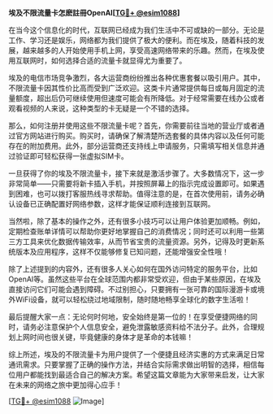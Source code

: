 **埃及不限流量卡怎麽註冊OpenAI[[TG💪+ @esim1088](https://t.me/s/esim1088)]**

在当今这个信息化的时代，互联网已经成为我们生活中不可或缺的一部分。无论是工作、学习还是娱乐，网络都为我们提供了极大的便利。而在埃及，随着科技的发展，越来越多的人开始使用手机上网，享受高速网络带来的乐趣。然而，在埃及使用互联网时，如何选择合适的流量卡就显得尤为重要了。

埃及的电信市场竞争激烈，各大运营商纷纷推出各种优惠套餐以吸引用户。其中，不限流量卡因其性价比高而受到广泛欢迎。这类卡片通常提供每日或每月固定的流量额度，超出后仍可继续使用但速度可能会有所降低。对于经常需要在线办公或者观看视频的人来说，这种类型的卡无疑是一个不错的选择。

那么，如何注册并使用这些不限流量卡呢？首先，你需要前往当地的营业厅或者通过官方网站进行购买。购买时，请确保了解清楚所选套餐的具体内容以及任何可能存在的附加费用。此外，部分运营商还支持线上申请服务，只需填写相关信息并通过验证即可轻松获得一张虚拟SIM卡。

一旦获得了你的埃及不限流量卡，接下来就是激活步骤了。大多数情况下，这一步非常简单——只需要将新卡插入手机，并按照屏幕上的指示完成设置即可。如果遇到困难，也可以拨打客服热线寻求帮助。值得注意的是，在首次使用前，请务必确认设备已正确配置好网络参数，这样才能保证顺利连接到互联网。

当然啦，除了基本的操作之外，还有很多小技巧可以让用户体验更加顺畅。例如，定期检查账单详情可以帮助你更好地掌握自己的消费情况；同时还可以利用一些第三方工具来优化数据传输效率，从而节省宝贵的流量资源。另外，记得及时更新系统版本及应用程序，这样不仅能够修复已知问题，还能增强安全性哦！

除了上述提到的内容外，还有很多人关心如何在国外访问特定的服务平台，比如OpenAI等。虽然这些平台在全球范围内都非常受欢迎，但由于某些原因，在埃及直接访问它们可能会遇到障碍。不过别担心，只要拥有一张可靠的国际漫游卡或境外WiFi设备，就可以轻松绕过地域限制，随时随地畅享全球化的数字生活啦！

最后提醒大家一点：无论何时何地，安全始终是第一位的！在享受便捷网络的同时，请务必注意保护个人信息安全，避免泄露敏感资料给不法分子。此外，合理规划上网时间也很关键，毕竟健康的身体才是革命的本钱嘛！

综上所述，埃及的不限流量卡为用户提供了一个便捷且经济实惠的方式来满足日常通讯需求。只要掌握了正确的操作方法，并结合实际需求做出明智的选择，相信每位用户都能找到最适合自己的解决方案。希望这篇文章能为大家带来启发，让大家在未来的网络之旅中更加得心应手！

[[TG💪+ @esim1088](https://t.me/s/esim1088) ![Image](https://i.postimg.cc/4NQfJmqS/Snipaste-2025-05-13-00-14-12.png)]